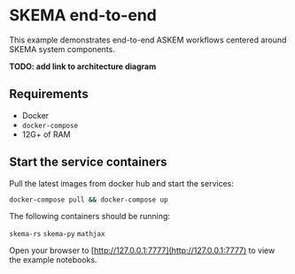 # SKEMA end-to-end

This example demonstrates end-to-end ASKEM workflows centered around SKEMA system components.

**TODO: add link to architecture diagram**

## Requirements

- Docker
- `docker-compose`
- 12G+ of RAM

## Start the service containers 

Pull the latest images from docker hub and start the services:

```bash
docker-compose pull && docker-compose up
```

The following containers should be running:

`skema-rs`
`skema-py`
`mathjax`

Open your browser to [http://127.0.0.1:7777](http://127.0.0.1:7777) to view the example notebooks.